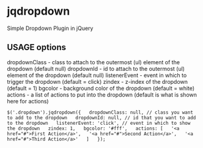 jqdropdown
==========

Simple Dropdown Plugin in jQuery

**USAGE**
options
--------
dropdownClass - class to attach to the outermost (ul) element of the dropdown (default null)
dropdownId - id to attach to the outermost (ul) element of the dropdown (default null)
listenerEvent - event in which to trigger the dropdown (default = click)
zindex - z-index of the dropdown (default = 1)
bgcolor - background color of the dropdown (default = white)
actions - a list of actions to put into the dropdown (default is what is shown here for actions)

``
$('.dropdown').jqdropdown({  
  dropdownClass: null, // class you want to add to the dropdown  
	dropdownId: null, // id that you want to add to the dropdown  
	listenerEvent: 'click', // event in which to show the dropdown  
	zindex: 1,  
	bgcolor: '#fff',  
	actions: [  
		'<a href="#">First Action</a>',  
		'<a href="#">Second Action</a>',  
		'<a href="#">Third Action</a>'  
	]  
});  
``
